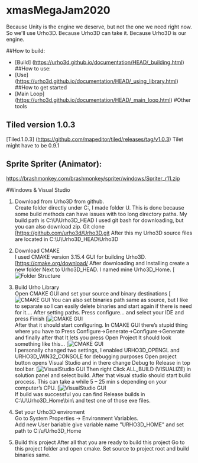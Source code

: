 # xmasMegaJam2020
Because Unity is the engine we deserve, but not the one we need right now. So we'll use Urho3D. Because Urho3D can take it. Because Urho3D is our engine.

##How to build:  
* [Build] (https://urho3d.github.io/documentation/HEAD/_building.html)
##How to use:  
* [Use] (https://urho3d.github.io/documentation/HEAD/_using_library.html)
##How to get started  
* [Main Loop] (https://urho3d.github.io/documentation/HEAD/_main_loop.html) 
#Other tools  
## Tiled version 1.0.3  
 [Tiled.1.0.3] (https://github.com/mapeditor/tiled/releases/tag/v1.0.3) 
 Tilet might have to be 0.9.1
 ## Sprite  Spriter (Animator): 
  https://brashmonkey.com/brashmonkey/spriter/windows/Spriter_r11.zip

#Windows & Visual Studio  
1. Download from Urho3D from github.  
   Create folder directly under C:, I made folder U. 
   This is done because some build methods can have issues with too long directory paths. 
   My build path is C:\U\Urho3D_HEAD I used git bash for downloading, but you can also download zip. 
   Git clone [https://github.com/urho3d/Urho3D.git 
   After this my Urho3D source files are located in C:\U\Urho3D_HEAD\Urho3D 
2. Download CMAKE  
    I used CMAKE version 3.15.4 GUI for building Urho3D. [https://cmake.org/download/
    After downloading and Installing create a new folder Next to Urho3D_HEAD. I named mine Urho3D_Home. 
    [![Folder Structure](./Documentation/img/Cmake_01.png?raw=true)  
3. Build Urho Library  
   Open CMAKE GUI and set your source and binary destinations 
   [![CMAKE GUI](./Documentation/img/Cmake_01.png?raw=true)
   You can also set binaries path same as source, but I like to separate so I can easily delete binaries and start again 
   if there is need for it....
   After setting paths. Press configure... and select your IDE and press Finish
   [![CMAKE GUI](./Documentation/img/Cmake_02.png?raw=true)  
   After that it should start configuring. In CMAKE GUI there’s stupid thing where you have to Press 
   Configure->Generate->Configure->Generate and finally after that It lets you press Open Project 
   It should look something like this...
   [![CMAKE GUI](./Documentation/img/Cmake_03.png?raw=true)  
   I personally changed two settings, I enabled URHO3D_OPENGL and  URHO3D_WIN32_CONSOLE for debugging purposes 
   Open project button opens Visual Studio and in there change Debug to Release in top tool bar.
   [![VisualStudio GUI](./Documentation/img/VisualStudio_01.png?raw=true)
   Then right Click ALL_BUILD (VISUALIZE) in solution panel and select build. 
   After that visual studio should start build process. 
   This can take a while 5 – 25 min s depending on your computer’s CPU. 
   [![VisualStudio GUI](./Documentation/img/VisualStudio_02.png?raw=true)  
   If build was successful you can find Release builds in 
   C:\U\Urho3D_Home\bin\ and test one of those exe files. 
4. Set your Urho3D enviroment  
   Go to System Properties -> Environment Variables.  
   Add new User bariable give variable name "URHO3D_HOME" and set path to C:/u/Urho3D_Home
5. Build this project
   After all that you are ready to build this project
   Go to this project folder and open cmake.
   Set source to project root and build binaries same. 

   ```
 